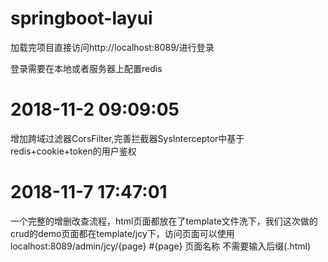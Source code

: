 # springboot-layui
加载完项目直接访问http://localhost:8089/进行登录

登录需要在本地或者服务器上配置redis

# 2018-11-2 09:09:05

增加跨域过滤器CorsFilter,完善拦截器SysInterceptor中基于redis+cookie+token的用户鉴权

# 2018-11-7 17:47:01
一个完整的增删改查流程，html页面都放在了template文件洗下，我们这次做的crud的demo页面都在template/jcy下，访问页面可以使用localhost:8089/admin/jcy/{page} #{page} 页面名称 不需要输入后缀(.html)
